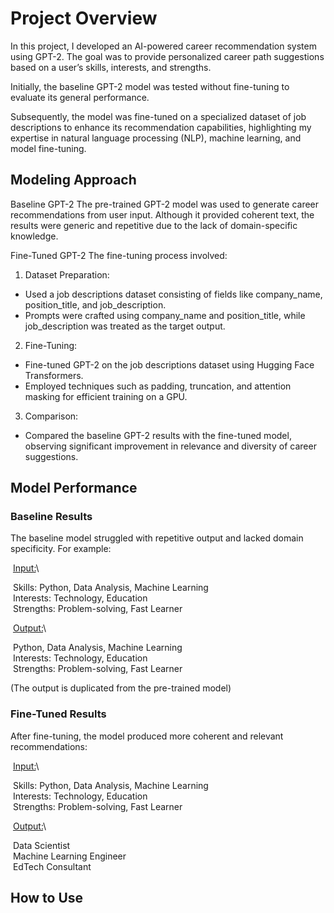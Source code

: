 # __Project Overview__

In this project, I developed an AI-powered career recommendation system using GPT-2. The goal was to provide personalized career path suggestions based on a user’s skills, interests, and strengths. 

Initially, the baseline GPT-2 model was tested without fine-tuning to evaluate its general performance. 

Subsequently, the model was fine-tuned on a specialized dataset of job descriptions to enhance its recommendation capabilities, highlighting my expertise in natural language processing (NLP), machine learning, and model fine-tuning.

## __Modeling Approach__

Baseline GPT-2
The pre-trained GPT-2 model was used to generate career recommendations from user input. Although it provided coherent text, the results were generic and repetitive due to the lack of domain-specific knowledge.

Fine-Tuned GPT-2
The fine-tuning process involved:

  1. Dataset Preparation:
   - Used a job descriptions dataset consisting of fields like company_name, position_title, and job_description.
   - Prompts were crafted using company_name and position_title, while job_description was treated as the target output.
    
  2. Fine-Tuning:
   - Fine-tuned GPT-2 on the job descriptions dataset using Hugging Face Transformers.
   - Employed techniques such as padding, truncation, and attention masking for efficient training on a GPU.
    
3. Comparison:
  - Compared the baseline GPT-2 results with the fine-tuned model, observing significant improvement in relevance and diversity of career suggestions.


## __Model Performance__

### __Baseline Results__
The baseline model struggled with repetitive output and lacked domain specificity. For example:

&nbsp;<ins>Input:</ins>\

&nbsp;Skills: Python, Data Analysis, Machine Learning\
&nbsp;Interests: Technology, Education\
&nbsp;Strengths: Problem-solving, Fast Learner


&nbsp;<ins>Output:</ins>\

&nbsp;Python, Data Analysis, Machine Learning\
&nbsp;Interests: Technology, Education\
&nbsp;Strengths: Problem-solving, Fast Learner

(The output is duplicated from the pre-trained model)


### __Fine-Tuned Results__
After fine-tuning, the model produced more coherent and relevant recommendations:

&nbsp;<ins>Input:</ins>\

&nbsp;Skills: Python, Data Analysis, Machine Learning\
&nbsp;Interests: Technology, Education\
&nbsp;Strengths: Problem-solving, Fast Learner

&nbsp;<ins>Output:</ins>\

&nbsp;Data Scientist\
&nbsp;Machine Learning Engineer\
&nbsp;EdTech Consultant


## __How to Use__
